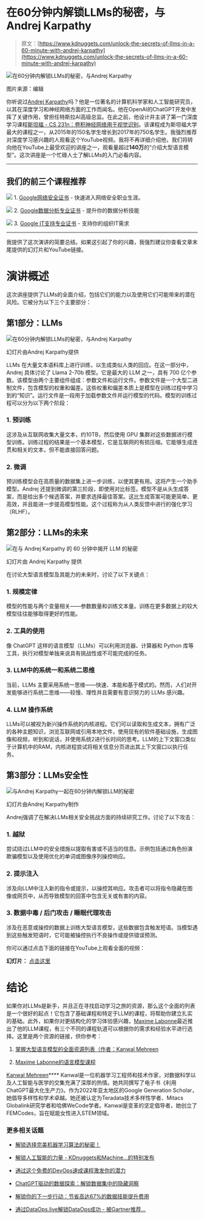 # 在60分钟内解锁LLMs的秘密，与Andrej Karpathy

> 原文：[https://www.kdnuggets.com/unlock-the-secrets-of-llms-in-a-60-minute-with-andrej-karpathy](https://www.kdnuggets.com/unlock-the-secrets-of-llms-in-a-60-minute-with-andrej-karpathy)

![在60分钟内解锁LLMs的秘密，与Andrej Karpathy](../Images/0115dbe580574df16e470366c3365eec.png)

图片来源：编辑

你听说过[Andrej Karpathy](https://karpathy.ai/)吗？他是一位著名的计算机科学家和人工智能研究员，以其在深度学习和神经网络方面的工作而闻名。他在OpenAI的ChatGPT开发中发挥了关键作用，曾担任特斯拉AI高级总监。在此之前，他设计并主讲了第一门深度学习课程[斯坦福 - CS 231n：卷积神经网络用于视觉识别](http://cs231n.stanford.edu/2016/)。该课程成为斯坦福大学最大的课程之一，从2015年的150名学生增长到2017年的750名学生。我强烈推荐对深度学习感兴趣的人观看这个YouTube视频。我将不再详细介绍他，我们将转向他在YouTube上最受欢迎的讲座之一，观看量超过**140万**的“介绍大型语言模型”。这次讲座是一个忙碌人士了解LLMs的入门必看内容。

* * *

## 我们的前三个课程推荐

![](../Images/0244c01ba9267c002ef39d4907e0b8fb.png) 1\. [Google网络安全证书](https://www.kdnuggets.com/google-cybersecurity) - 快速进入网络安全职业生涯。

![](../Images/e225c49c3c91745821c8c0368bf04711.png) 2\. [Google数据分析专业证书](https://www.kdnuggets.com/google-data-analytics) - 提升你的数据分析技能

![](../Images/0244c01ba9267c002ef39d4907e0b8fb.png) 3\. [Google IT支持专业证书](https://www.kdnuggets.com/google-itsupport) - 支持你的组织IT需求

* * *

我提供了这次演讲的简要总结。如果这引起了你的兴趣，我强烈建议你查看文章末尾提供的幻灯片和YouTube链接。

# 演讲概述

这次讲座提供了LLMs的全面介绍，包括它们的能力以及使用它们可能带来的潜在风险。它被分为以下三个主要部分：

## 第1部分：LLMs

![在60分钟内解锁LLMs的秘密，与Andrej Karpathy](../Images/2e869eee5c552f500a823fcc845cfe5e.png)

幻灯片由Andrej Karpathy提供

LLMs 在大量文本语料库上进行训练，以生成类似人类的回应。在这一部分中，Andrej 具体讨论了 Llama 2-70b 模型。它是最大的 LLM 之一，具有 700 亿个参数。该模型由两个主要组件组成：参数文件和运行文件。参数文件是一个大型二进制文件，包含模型的权重和偏差。这些权重和偏差本质上是模型在训练过程中学习到的“知识”。运行文件是一段用于加载参数文件并运行模型的代码。模型的训练过程可以分为以下两个阶段：

### 1\. 预训练

这涉及从互联网收集大量文本，约10TB，然后使用 GPU 集群对这些数据进行模型训练。训练过程的结果是一个基本模型，它是互联网的有损压缩。它能够生成连贯和相关的文本，但不能直接回答问题。

### 2\. 微调

预训练模型会在高质量的数据集上进一步训练，以使其更有用。这将产生一个助手模型。Andrej 还提到微调的第三阶段，即使用对比标签。模型不是从头生成答案，而是给出多个候选答案，并要求选择最佳答案。这比生成答案可能更简单、更高效，并且能进一步提高模型性能。这个过程称为从人类反馈中进行的强化学习（RLHF）。

## 第2部分：LLMs的未来

![在与 Andrej Karpathy 的 60 分钟中揭开 LLM 的秘密](../Images/5182a5aad95602cce677ea2a91f42166.png)

幻灯片由 Andrej Karpathy 提供

在讨论大型语言模型及其能力的未来时，讨论了以下关键点：

### 1\. 规模定律

模型的性能与两个变量相关——参数数量和训练文本量。训练在更多数据上的较大模型往往能够取得更好的性能。

### 2\. 工具的使用

像 ChatGPT 这样的语言模型（LLMs）可以利用浏览器、计算器和 Python 库等工具，执行对模型单独来说具有挑战性或不可能完成的任务。

### 3\. LLM中的系统一和系统二思维

当前，LLMs 主要采用系统一思维——快速、本能和基于模式的。然而，人们对开发能够进行系统二思维——较慢、理性并且需要有意识努力的 LLMs 感兴趣。

### 4\. LLM 操作系统

LLMs可以被视为新兴操作系统的内核进程。它们可以读取和生成文本，拥有广泛的各种主题知识，浏览互联网或引用本地文件，使用现有的软件基础设施，生成图像和视频，听到和说话，并使用系统2进行长时间的思考。LLM的上下文窗口类似于计算机中的RAM，内核进程尝试将相关信息分页进出其上下文窗口以执行任务。

## 第3部分：LLMs安全性

![与Andrej Karpathy一起在60分钟内解锁LLM的秘密](../Images/7cb3ab39debee876028b8a4ea75e8256.png)

幻灯片由Andrej Karpathy制作

Andrej强调了在解决LLMs相关安全挑战方面的持续研究工作。讨论了以下攻击：

### 1\. 越狱

尝试绕过LLM中的安全措施以提取有害或不适当的信息。示例包括通过角色扮演欺骗模型以及使用优化的单词或图像序列操控响应。

### 2\. 提示注入

涉及向LLM中注入新的指令或提示，以操控其响应。攻击者可以将指令隐藏在图像或网页中，从而导致模型的回答中包含无关或有害的内容。

### 3\. 数据中毒 / 后门攻击 / 睡眠代理攻击

涉及在恶意或操控的数据上训练大型语言模型，这些数据包含触发短语。当模型遇到这些触发短语时，它可能被操控执行不良操作或提供错误预测。

你可以通过点击下面的链接在YouTube上观看全面的视频：

**幻灯片：** [点击这里](https://drive.google.com/file/d/1pxx_ZI7O-Nwl7ZLNk5hI3WzAsTLwvNU7/view)

# 结论

如果你对LLMs是新手，并且正在寻找启动学习之旅的资源，那么这个全面的列表是一个很好的起点！它包含了基础课程和特定于LLM的课程，将帮助你建立扎实的基础。此外，如果你对更结构化的学习体验感兴趣，[Maxime Labonne](https://github.com/mlabonne)最近推出了他的LLM课程，有三个不同的课程轨道可以根据你的需求和经验水平进行选择。这里是两个资源的链接，供你参考：

1.  [掌握大型语言模型的全面资源列表（作者：Kanwal Mehreen](/a-comprehensive-list-of-resources-to-master-large-language-models)

1.  [Maxime Labonne的语言模型课程](https://github.com/mlabonne/llm-course)

**[](https://www.linkedin.com/in/kanwal-mehreen1/)**[Kanwal Mehreen](https://www.linkedin.com/in/kanwal-mehreen1/)**** Kanwal是一位机器学习工程师和技术作家，对数据科学以及人工智能与医学的交集充满了深厚的热情。她共同撰写了电子书《利用ChatGPT最大化生产力》。作为2022年亚太地区的Google Generation Scholar，她倡导多样性和学术卓越。她还被认定为Teradata技术多样性学者、Mitacs Globalink研究学者和哈佛WeCode学者。Kanwal是变革的坚定倡导者，她创立了FEMCodes，旨在赋能女性进入STEM领域。

### 更多相关话题

+   [解锁选择完美机器学习算法的秘密！](https://www.kdnuggets.com/2023/07/ml-algorithm-choose.html)

+   [解锁人工智能的力量 - KDnuggets和Machine…的特别发布](https://www.kdnuggets.com/2023/07/mlm-unlock-power-ai-special-release-kdnuggets-machine-learning-mastery.html)

+   [通过这个免费的DevOps速成课程激发你的潜力](https://www.kdnuggets.com/2023/03/corise-unlock-potential-with-this-free-devops-crash-course.html)

+   [ChatGPT驱动的数据探索：解锁数据集中的隐藏洞察](https://www.kdnuggets.com/2023/07/chatgptpowered-data-exploration-unlock-hidden-insights-dataset.html)

+   [解锁你的下一步行动：节省高达67%的数据技能提升费用](https://www.kdnuggets.com/2023/03/datacamp-unlock-next-move-save-67-indemand-data-upskilling.html)

+   [通过DataOps.live解锁DataOps成功 - 被Gartner推荐…](https://www.kdnuggets.com/2023/07/dataopslive-unlock-dataops-success-featured-gartner-market-guide.html)
